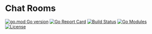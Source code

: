 # Chat Rooms

[![go.mod Go version](https://img.shields.io/badge/Go-v1.23.0-blue)](https://github.com/DavidMovas/chat-rooms)
[![Go Report Card](https://goreportcard.com/badge/github.com/DavidMovas/chat-rooms)](https://goreportcard.com/report/github.com/DavidMovas/chat-rooms)
[![Build Status](https://img.shields.io/badge/build-passing-brightgreen)](https://github.com/DavidMovas/chat-rooms)
[![Go Modules](https://img.shields.io/badge/go--modules-enabled-brightgreen)](https://blog.golang.org/using-go-modules)
[![License](https://img.shields.io/badge/license-Apache%20License%202.0-E91E63.svg?style=flat-square)](LICENSE)